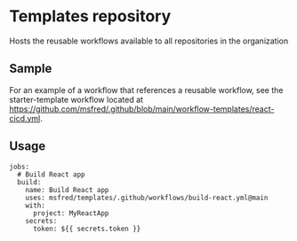 # Templates repository

Hosts the reusable workflows available to all repositories in the organization

## Sample

For an example of a workflow that references a reusable workflow, see the starter-template workflow located at https://github.com/msfred/.github/blob/main/workflow-templates/react-cicd.yml.

## Usage

```
jobs:
  # Build React app
  build:
    name: Build React app
    uses: msfred/templates/.github/workflows/build-react.yml@main
    with:
      project: MyReactApp
    secrets:
      token: ${{ secrets.token }}
```
